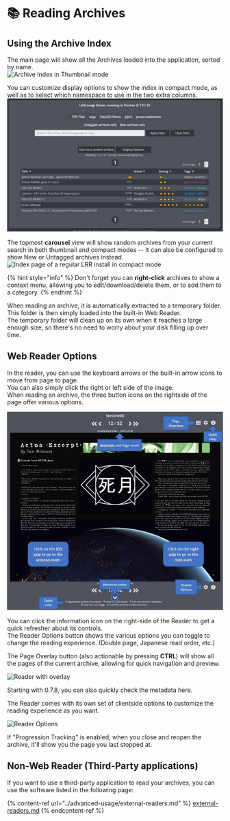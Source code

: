 # 📚 Reading Archives

## Using the Archive Index

The main page will show all the Archives loaded into the application, sorted by name.  
![Archive Index in Thumbnail mode](https://raw.githubusercontent.com/Difegue/LANraragi/dev/tools/\_screenshots/archive\_thumb.png)  

You can customize display options to show the index in compact mode, as well as to select which namespace to use in the two extra columns.
![Customized compact mode to sort by ratings](../.screenshots/ratings.png)  

The topmost **carousel** view will show random archives from your current search in both thumbnail and compact modes -- It can also be configured to show New or Untagged archives instead.  
![Index page of a regular LRR install in compact mode](https://raw.githubusercontent.com/Difegue/LANraragi/dev/tools/\_screenshots/archive\_list.png)

{% hint style="info" %}
Don't forget you can **right-click** archives to show a context menu, allowing you to edit/download/delete them, or to add them to a category.
{% endhint %}

When reading an archive, it is automatically extracted to a temporary folder.  
This folder is then simply loaded into the built-in Web Reader.  
The temporary folder will clean up on its own when it reaches a large enough size, so there's no need to worry about your disk filling up over time.

## Web Reader Options

In the reader, you can use the keyboard arrows or the built-in arrow icons to move from page to page.  
You can also simply click the right or left side of the image.  
When reading an archive, the three button icons on the rightside of the page offer various options.

![Reader View](../.screenshots/reader.jpg)

You can click the information icon on the right-side of the Reader to get a quick refresher about its controls.  
The Reader Options button shows the various options you can toggle to change the reading experience. (Double page, Japanese read order, etc.)

The Page Overlay button (also actionable by pressing **CTRL**) will show all the pages of the current archive, allowing for quick navigation and preview.

![Reader with overlay](https://raw.githubusercontent.com/Difegue/LANraragi/dev/tools/\_screenshots/reader\_overlay.jpg)

Starting with 0.7.8, you can also quickly check the metadata here.

The Reader comes with its own set of clientside options to customize the reading experience as you want.

![Reader Options](../.screenshots/reader\_options.png)

If "Progression Tracking" is enabled, when you close and reopen the archive, it'll show you the page you last stopped at.

## Non-Web Reader (Third-Party applications)

If you want to use a third-party application to read your archives, you can use the software listed in the following page:

{% content-ref url="../advanced-usage/external-readers.md" %}
[external-readers.md](../advanced-usage/external-readers.md)
{% endcontent-ref %}
